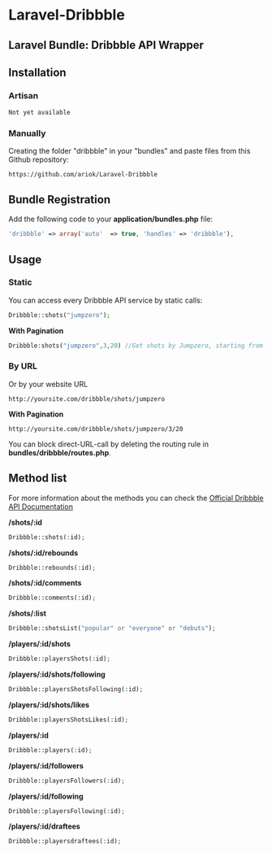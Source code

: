 
# Laravel-Dribbble

Laravel Bundle: Dribbble API Wrapper
------------------------------------

## Installation

### Artisan
```php
Not yet available
```
### Manually
Creating the folder "dribbble" in your "bundles" and paste files from this Github repository: 

```https://github.com/ariok/Laravel-Dribbble```

## Bundle Registration

Add the following code to your **application/bundles.php** file:

```php
'dribbble' => array('auto'  => true, 'handles' => 'dribbble'),
```

## Usage

### Static 
You can access every Dribbble API service by static calls: 

```php 
Dribbble::shots("jumpzero");
```

**With Pagination**

 ```php 
 Dribbble:shots("jumpzero",3,20) //Get shots by Jumpzero, starting from page 3 and displaying 20 results per page
 ```

### By URL
Or by your website URL 

```http://yoursite.com/dribbble/shots/jumpzero```

**With Pagination**
```
http://yoursite.com/dribbble/shots/jumpzero/3/20
```

You can block direct-URL-call by deleting the routing rule in 
**bundles/dribbble/routes.php**. 

## Method list
For more information about the methods you can check the [Official Dribbble API Documentation](http://api.dribbble.com ) 

**/shots/:id**
```php 
Dribbble::shots(:id);
```

**/shots/:id/rebounds**
```php 
Dribbble::rebounds(:id);
```

**/shots/:id/comments**
```php 
Dribbble::comments(:id);
```

**/shots/:list**
```php 
Dribbble::shotsList("popular" or "everyone" or "debuts");
```

**/players/:id/shots**
```php 
Dribbble::playersShots(:id);
```

**/players/:id/shots/following**
```php 
Dribbble::playersShotsFollowing(:id);
```

**/players/:id/shots/likes**
```php 
Dribbble::playersShotsLikes(:id);
```

**/players/:id**
```php 
Dribbble::players(:id);
```
**/players/:id/followers**
```php 
Dribbble::playersFollowers(:id);
```

**/players/:id/following**
```php 
Dribbble::playersFollowing(:id);
```

**/players/:id/draftees**
```php 
Dribbble::playersdraftees(:id);
```











